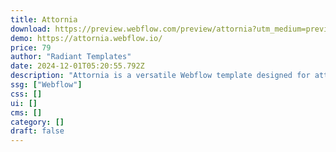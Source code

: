```yaml
---
title: Attornia
download: https://preview.webflow.com/preview/attornia?utm_medium=preview_link&utm_source=designer&utm_content=attornia&preview=909c230d4d8cfc2b956e1373e956c3cb&workflow=preview
demo: https://attornia.webflow.io/
price: 79
author: "Radiant Templates"
date: 2024-12-01T05:20:55.792Z
description: "Attornia is a versatile Webflow template designed for attorney and lawyer websites. Inspired by top law firms, our modern, feature-rich template is captivating with animations, multiple pages to showcase your legal services."
ssg: ["Webflow"]
css: []
ui: []
cms: []
category: []
draft: false
---
```

